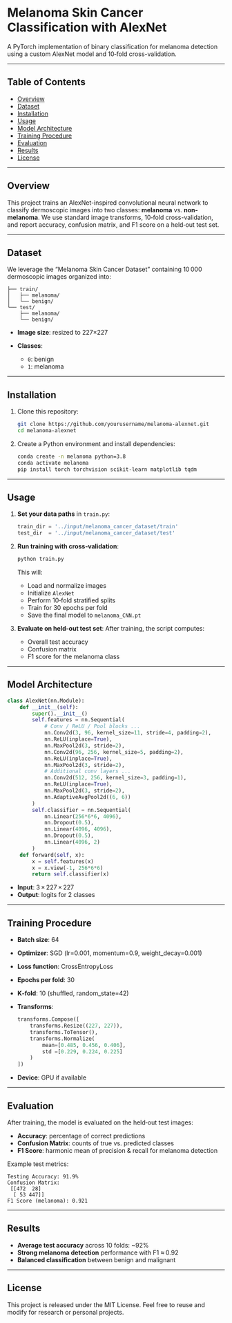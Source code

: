 # Melanoma Skin Cancer Classification with AlexNet

A PyTorch implementation of binary classification for melanoma detection using a custom AlexNet model and 10‑fold cross-validation.

---

## Table of Contents

* [Overview](#overview)
* [Dataset](#dataset)
* [Installation](#installation)
* [Usage](#usage)
* [Model Architecture](#model-architecture)
* [Training Procedure](#training-procedure)
* [Evaluation](#evaluation)
* [Results](#results)
* [License](#license)

---

## Overview

This project trains an AlexNet-inspired convolutional neural network to classify dermoscopic images into two classes: **melanoma** vs. **non-melanoma**. We use standard image transforms, 10‑fold cross-validation, and report accuracy, confusion matrix, and F1 score on a held‑out test set.

---

## Dataset

We leverage the “Melanoma Skin Cancer Dataset” containing 10 000 dermoscopic images organized into:

```
├── train/  
│   ├── melanoma/  
│   └── benign/  
└── test/  
    ├── melanoma/  
    └── benign/
```

* **Image size**: resized to 227×227
* **Classes**:

  * `0`: benign
  * `1`: melanoma

---

## Installation

1. Clone this repository:

   ```bash
   git clone https://github.com/yourusername/melanoma-alexnet.git
   cd melanoma-alexnet
   ```
2. Create a Python environment and install dependencies:

   ```bash
   conda create -n melanoma python=3.8
   conda activate melanoma
   pip install torch torchvision scikit-learn matplotlib tqdm
   ```

---

## Usage

1. **Set your data paths** in `train.py`:

   ```python
   train_dir = '../input/melanoma_cancer_dataset/train'
   test_dir  = '../input/melanoma_cancer_dataset/test'
   ```

2. **Run training with cross-validation**:

   ```bash
   python train.py
   ```

   This will:

   * Load and normalize images
   * Initialize `AlexNet`
   * Perform 10‑fold stratified splits
   * Train for 30 epochs per fold
   * Save the final model to `melanoma_CNN.pt`

3. **Evaluate on held‑out test set**:
   After training, the script computes:

   * Overall test accuracy
   * Confusion matrix
   * F1 score for the melanoma class

---

## Model Architecture

```python
class AlexNet(nn.Module):
    def __init__(self):
        super().__init__()
        self.features = nn.Sequential(
            # Conv / ReLU / Pool blocks ...
            nn.Conv2d(3, 96, kernel_size=11, stride=4, padding=2),
            nn.ReLU(inplace=True),
            nn.MaxPool2d(3, stride=2),
            nn.Conv2d(96, 256, kernel_size=5, padding=2),
            nn.ReLU(inplace=True),
            nn.MaxPool2d(3, stride=2),
            # Additional conv layers ...
            nn.Conv2d(512, 256, kernel_size=3, padding=1),
            nn.ReLU(inplace=True),
            nn.MaxPool2d(3, stride=2),
            nn.AdaptiveAvgPool2d((6, 6))
        )
        self.classifier = nn.Sequential(
            nn.Linear(256*6*6, 4096),
            nn.Dropout(0.5),
            nn.Linear(4096, 4096),
            nn.Dropout(0.5),
            nn.Linear(4096, 2)
        )
    def forward(self, x):
        x = self.features(x)
        x = x.view(-1, 256*6*6)
        return self.classifier(x)
```

* **Input**: 3 × 227 × 227
* **Output**: logits for 2 classes

---

## Training Procedure

* **Batch size**: 64
* **Optimizer**: SGD (lr=0.001, momentum=0.9, weight\_decay=0.001)
* **Loss function**: CrossEntropyLoss
* **Epochs per fold**: 30
* **K‑fold**: 10 (shuffled, random\_state=42)
* **Transforms**:

  ```python
  transforms.Compose([
      transforms.Resize((227, 227)),
      transforms.ToTensor(),
      transforms.Normalize(
          mean=[0.485, 0.456, 0.406],
          std =[0.229, 0.224, 0.225]
      )
  ])
  ```
* **Device**: GPU if available

---

## Evaluation

After training, the model is evaluated on the held‑out test images:

* **Accuracy**: percentage of correct predictions
* **Confusion Matrix**: counts of true vs. predicted classes
* **F1 Score**: harmonic mean of precision & recall for melanoma detection

Example test metrics:

```
Testing Accuracy: 91.9%
Confusion Matrix:
 [[472  28]
  [ 53 447]]
F1 Score (melanoma): 0.921
```

---

## Results

* **Average test accuracy** across 10 folds: \~92%
* **Strong melanoma detection** performance with F1 ≈ 0.92
* **Balanced classification** between benign and malignant

---

## License

This project is released under the MIT License. Feel free to reuse and modify for research or personal projects.
